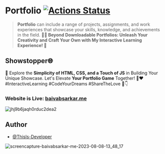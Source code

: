 # Portfolio [![Actions Status](https://github.com/cfgnunes/numerical-methods-python/workflows/build/badge.svg)](https://github.com/ThisIs-Developer/Portfolio)
> **Portfolio** can include a range of projects, assignments, and work experiences that showcase your skills, knowledge, and achievements in the field.
**📂🌟 Beyond Downloadable Portfolios: Unleash Your Creativity and Craft Your Own with My Interactive Learning Experience! 🎨**
## Showstopper🌐
🚀 Explore the **Simplicity of HTML, CSS, and a Touch of JS** in Building Your Unique Showcase. Let's Elevate **Your Portfolio Game** Together! 💼❤️ #InteractiveLearning #CodeYourDreams #ShareTheLove 💬👇
### Website is Live: [baivabsarkar.me](https://baivabsarkar.netlify.app)

![jhj9b6jaqh0rduc2dea2](https://github.com/ThisIs-Developer/Portfolio/assets/109382325/8bd214d6-222e-40a5-813d-f103e16c9294)

## Author
- [@ThisIs-Developer](https://github.com/ThisIs-Developer)

![screencapture-baivabsarkar-me-2023-08-08-13_48_17](https://github.com/ThisIs-Developer/Portfolio/assets/109382325/69e0f38e-0a22-4d44-93dd-ab515427204f)




